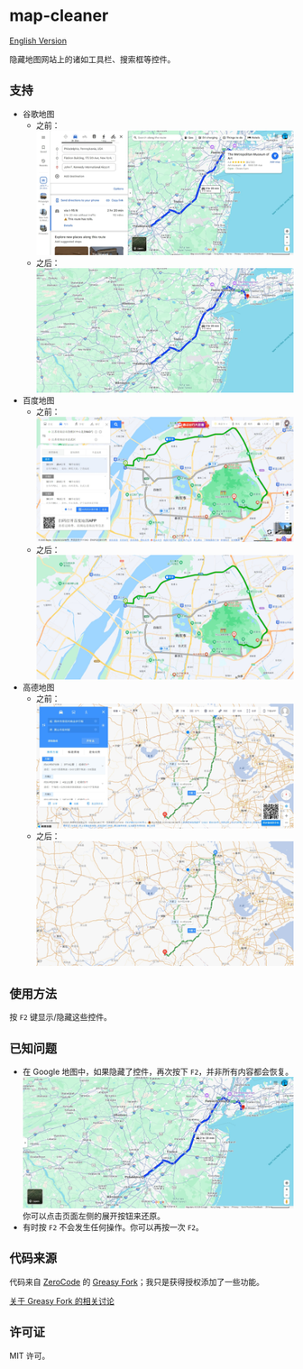 # map-cleaner

[English Version](README.md)

隐藏地图网站上的诸如工具栏、搜索框等控件。

## 支持

- 谷歌地图
  - 之前：![前](./img/google-before.jpeg)
  - 之后：![后](./img/google-after.jpeg)
- 百度地图
  - 之前：![前](./img/baidu-before.jpeg)
  - 之后：![后](./img/baidu-after.jpeg)
- 高德地图
  - 之前：![前](./img/amap-before.jpeg)
  - 之后：![后](./img/amap-after.jpeg)

## 使用方法

按 `F2` 键显示/隐藏这些控件。

## 已知问题

- 在 Google 地图中，如果隐藏了控件，再次按下 `F2`，并非所有内容都会恢复。
  ![并非所有内容都会恢复](./img/google-after-after.jpeg)
  你可以点击页面左侧的展开按钮来还原。
- 有时按 `F2` 不会发生任何操作。你可以再按一次 `F2`。

## 代码来源

代码来自 [ZeroCode](https://greasyfork.org/zh-CN/users/64223-zerocode) 的 [Greasy Fork](https://greasyfork.org/zh-CN/scripts/22954-hide-search-box-for-google-maps-baidu-maps)；我只是获得授权添加了一些功能。

[关于 Greasy Fork 的相关讨论](https://greasyfork.org/zh-CN/scripts/22954-hide-search-box-for-google-maps-baidu-maps/discussions/201650)

## 许可证

MIT 许可。